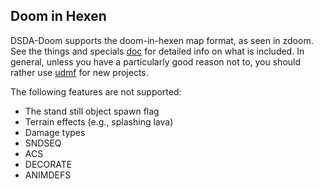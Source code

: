 ## Doom in Hexen

DSDA-Doom supports the doom-in-hexen map format, as seen in zdoom. See the things and specials [doc](./things_and_specials.md) for detailed info on what is included. In general, unless you have a particularly good reason not to, you should rather use [udmf](./udmf.md) for new projects.

The following features are not supported:

- The stand still object spawn flag
- Terrain effects (e.g., splashing lava)
- Damage types
- SNDSEQ
- ACS
- DECORATE
- ANIMDEFS
